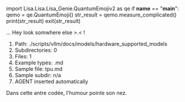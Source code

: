 
import Lisa.Lisa.Lisa_Genie.QuantumEmojiv2 as qe
if __name__ == "__main__":
  qemo = qe.QuantumEmoji()
  str_result = qemo.measure_complicated()
  print(str_result)
  exit(str_result)

... Hey look somwhere else >.< !

1. Path: ./scripts/vllm/docs/models/hardware_supported_models
2. Subdirectories: 0
3. Files: 1
4. Example types: .md
5. Sample file: tpu.md
6. Sample subdir: n/a
7. AGENT inserted automatically

Dans cette antre codée, l'humour pointe son nez.
